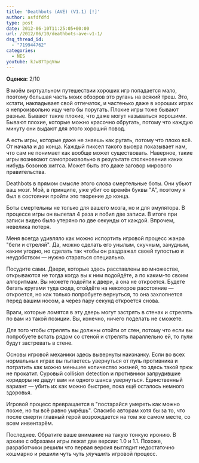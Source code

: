 ```yaml
---
title: 'Deathbots (AVE) (V1.1) [!]'
author: asfdfdfd
type: post
date: 2012-06-10T11:25:05+00:00
url: /2012/06/10/deathbots-ave-v1-1/
dsq_thread_id:
  - "719944762"
categories:
  - NES
youtube: kJw87TpqVnw
---
```

**Оценка:** 2/10

В моём виртуальном путешествии хороших игр попадается мало, поэтому большая часть моих обзоров это ругань на всякий треш. Это, кстати, накладывает свой отпечаток, и частенько даже в хороших играх я непроизвольно ищу чего бы поругать. Плохие игры тоже бывают разные. Бывают такие плохие, что даже могут называться хорошими. Бывают плохие, которые можно красочно обругать, потому что каждую минуту они выдают для этого хороший повод. 

А есть игры, которые даже не знаешь как ругать, потому что плохо всё. От начала и до конца. Каждый пиксел такого высера показывает нам, что сам не понимает как вообще может существовать. Наверное, такие игры возникают самопроизвольно в результате столкновения каких нибудь бозонов хиггса. Может быть это даже заговор мирового правительства.  

<!--more-->

Deathbots в прямом смысле этого слова смертельные боты. Они убьют ваш мозг. Мой, в принципе, уже убит со времён буквы "A", поэтому я был в состоянии пройти это творение до конца.

Боты смертельны не только для вашего мозга, но и для эмулятора. В процессе игры он вылетал 4 раза и побил две записи. В итоге при записи видео было утеряно по две секунды от каждой. Впрочем, невелика потеря.

Меня всегда удивляло как можно испортить игровой процесс жанра "беги и стреляй". Да, можно сделать его унылым, скучным, занудным, каким угодно, но сделать так чтобы он раздражал своей тупостью и неудобством — нужно стараться специально.

Посудите сами. Двери, которые здесь расставлены во множестве, открываются не тогда когда вы к ним подойдёте, а по каким-то своим алгоритмам. Вы можете подойти к двери, а она не откроется. Будете бегать кругами туда сюда, отойдёте на некоторое расстояние — откроется, но как только попробуете вернуться, то она захлопнется перед вашим носом, а через пару секунд откроется снова.

Враги, которые ломятся в эту дверь могут застрять в стенах и стрелять по вам из такой позиции. Вы, конечно, ничего поделать не сможете.

Для того чтобы стрелять вы должны отойти от стен, потому что если вы попробуете встать рядом со стеной и стрелять параллельно ей, то пули будут застревать в стене.

Основы игровой механики здесь вывернуты наизнанку. Если во всех нормальных играх вы пытаетесь увернуться от пуль противника и потратить как можно меньшее количество жизней, то здесь такой трюк не прокатит. Суровый collision detection и противники запрудившие коридоры не дадут вам ни одного шанса увернуться. Единственный вариант — убить их как можно быстрее, пока ещё осталось немного здоровья.

Игровой процесс превращается в "постарайся умереть как можно позже, но ты всё равно умрёшь". Спасибо авторам хотя бы за то, что после смерти главный герой возрождается на том же самом месте, со всем инвентарём.

Последнее. Обратите ваше внимание на такую тонкую иронию. В архиве с образами игры лежат две версии: 1.0 и 1.1. Похоже, разработчики решили что первая версия выглядит недостаточно кошмарно и решили чуть чуть _улучшить_ игровой процесс.